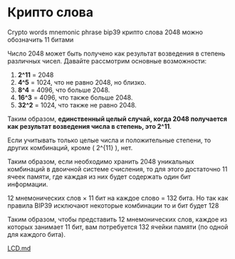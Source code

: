 # Крипто слова
Crypto words mnemonic phrase bip39 крипто слова 2048 можно обозначить 11 битами

Число 2048 может быть получено как результат возведения в степень различных чисел. Давайте рассмотрим основные возможности:

1. **2^11** = 2048
2. **4^5** = 1024, что не равно 2048, но близко.
3. **8^4** = 4096, что больше 2048.
4. **16^3** = 4096, что также больше 2048.
5. **32^2** = 1024, что также не равно 2048.

Таким образом, **единственный целый случай, когда 2048 получается как результат возведения числа в степень, это 2^11**.

Если учитывать только целые числа и положительные степени, то других комбинаций, кроме \( 2^{11} \), нет.

Таким образом, если необходимо хранить 2048 уникальных комбинаций в двоичной системе счисления, то для этого достаточно 11 ячеек памяти, где каждая из них будет содержать один бит информации.

12 мнемонических слов × 11 бит на каждое слово = 132 бита. Но так как правила BIP39 исключают некоторые комбинации то и бит будет 128

Таким образом, чтобы представить 12 мнемонических слов, каждое из которых занимает 11 бит, вам потребуется 132 ячейки памяти (по одной для каждого бита).


[LCD.md](https://github.com/lp85d/crypto-words/blob/main/LCD.md)

